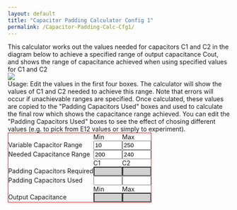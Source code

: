 ```yaml
---
layout: default
title: "Capacitor Padding Calculator Config 1"
permalink: /Capacitor-Padding-Calc-Cfg1/
---
```


<html> 
<head>
<title>G1OJS Capacitor Padding Calculator</title>
<style type="text/css">
body {margin: 30px;}
form  { display: table; border: 1px solid red; }
p     { display: table-row;}
label { display: table-cell;}
input { display: table-cell;}
	.readonly {background-color : #d1d1d1;}
</style> 
</head>

<body>
This calculator works out the values needed for capacitors C1 and C2 in the diagram below to achieve a specified range of output capacitance Cout, and shows the range of capacitance achieved when using specified values for C1 and C2
<p> </p>
<img src='{{ site.baseurl }}/assets/img/Capacitor padding circuit 1.png'>
<p> </p>
Usage: Edit the values in the first four boxes. The calculator will show the values of C1 and C2 needed to achieve this range. Note that errors will occur if unachievable ranges are specified. Once calculated, these values are copied to the "Padding Capacitors Used" boxes and used to calculate the final row which shows the capacitance range achieved. You can edit the "Padding Capacitors Used" boxes to see the effect of chosing different values (e.g. to pick from E12 values or simply to experiment).
<p> </p>

<form>
<p>
 <label></label> 
 <label>Min</label>
 <label></label> 
 <label>Max</label>
</p>
<p> 
 <label for="Alpha">Variable Capacitor Range </label><input type="text" id="Alpha" value="10" size="5" onchange="CalcPadding()">
 <label for="Beta"></label><input type="text" id="Beta" value="250" size="5" onchange="CalcPadding()">
</p>
<p>
  <label for = "Ca">Needed Capacitance Range</label><input type="text" id="Ca" value="200" size="5" onchange="CalcPadding()">
  <label for = "Cb"></label><input type="text" id="Cb" value="240" size="5" onchange="CalcPadding()">
</p>
<p> </p>
<p>
 <label></label> 
 <label>C1</label>
 <label></label> 
 <label>C2</label>
</p>
<p>
  <label for ="C1Req">Padding Capacitors Required</label><input type="text" class="readonly" id="C1Req" size="5" readonly>
  <label for = "C2Req"></label><input type="text" class="readonly" id="C2Req" size="5" readonly>
</p>
<p>
  <label for ="C1Used">Padding Capacitors Used</label><input type="text" id="C1Used"  size="5" onchange="EvaluatePadding()">
  <label for = "C2Used"></label><input type="text" id="C2Used" size="5" onchange="EvaluatePadding()">
</p>
<p> </p>
<p>
 <label></label> 
 <label>Min</label>
 <label></label> 
 <label>Max</label>
</p>
<p>
  <label for="Cmin">Output Capacitance</label><input type="text" class="readonly" id="Cmin" size="5" readonly>
  <label for="Cmax"></label><input type="text" class="readonly" id="Cmax" size="5" readonly>
</p>

</form>

</body>
</html>

<script>
function CalcPadding() {

//Calculate required C1 and C2 from input values
    Alpha = Number(document.getElementById("Alpha").value);
    Beta = Number(document.getElementById("Beta").value);
    Ca = Number(document.getElementById("Ca").value);
    Cb = Number(document.getElementById("Cb").value);

    aa=1/Ca-1/Cb;
    bb=aa*Alpha + aa*Beta;
    cc=aa*Alpha*Beta + Alpha - Beta;

    C2=(-bb+Math.sqrt(bb*bb-4*aa*cc))/(2*aa)
    C1=1/(1/Cb-1/(C2+Beta))

    document.getElementById("C1Req").value = C1.toString();
    document.getElementById("C2Req").value = C2.toString();

    document.getElementById("C1Used").value = Math.max(0,Math.round(C1)).toString();
    document.getElementById("C2Used").value = Math.max(0,Math.round(C2)).toString();

	EvaluatePadding()
}

function EvaluatePadding() {
//Calculate output capacitance range from used C1 and C2
    Alpha = Number(document.getElementById("Alpha").value);
    Beta = Number(document.getElementById("Beta").value);
    C1Used = Number(document.getElementById("C1Used").value);
    C2Used = Number(document.getElementById("C2Used").value);

    Cmin=1/(1/C1Used+1/(C2Used+Alpha));
    Cmax=1/(1/C1Used+1/(C2Used+Beta));	
    document.getElementById("Cmin").value = Cmin.toString();
    document.getElementById("Cmax").value = Cmax.toString();
}
</script>
